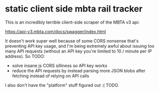 # static client side mbta rail tracker

This is an incredibly terrible client-side scraper of the MBTA v3 api:

https://api-v3.mbta.com/docs/swagger/index.html

It doesn't work super well because of some CORS nonsense that's preventing API
key usage, and I'm being extremely awful about issuing too many API requests
(without an API key you're limited to 10 / minute per IP address). So TODO:

- solve insane js CORS silliness so API key works
- reduce the API requests by instead parsing more JSON blobs after fetching
  instead of relying on API calls

I also don't have the "platform" stuff figured out :( TODO.
